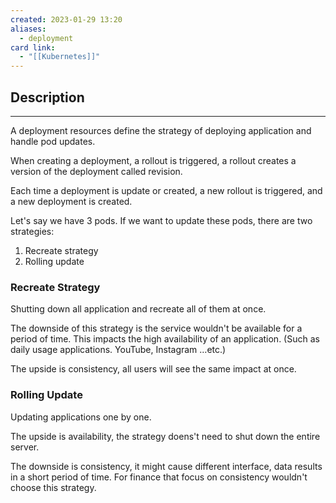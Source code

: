 ```yaml
---
created: 2023-01-29 13:20
aliases:
  - deployment
card link:
  - "[[Kubernetes]]"
---
```


## Description
---

A deployment resources define the strategy of deploying application and handle pod updates.

When creating a deployment, a rollout is triggered, a rollout creates a version of the deployment called revision.

Each time a deployment is update or created, a new rollout is triggered, and a new deployment is created.

Let's say we have 3 pods. If we want to update these pods, there are two strategies:

1. Recreate strategy
2. Rolling update

### Recreate Strategy

Shutting down all application and recreate all of them at once.

The downside of this strategy is the service wouldn't be available for a period of time. This impacts the high availability of an application. (Such as daily usage applications. YouTube, Instagram …etc.)

The upside is consistency, all users will see the same impact at once. 

### Rolling Update

Updating applications one by one. 

The upside is availability, the strategy doens't need to shut down the entire server.

The downside is consistency, it might cause different interface, data results in a short period of time. For finance that focus on consistency wouldn't choose this strategy.
